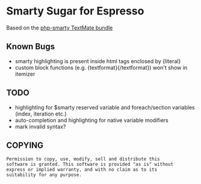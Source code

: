 # Smarty Sugar for Espresso

Based on the [php-smarty TextMate bundle](https://github.com/textmate/php-smarty.tmbundle)

## Known Bugs
- smarty highlighting is present inside html tags enclosed by {literal}
- custom block functions (e.g. {textformat}{/textformat}) won't show in itemizer

## TODO
- highlighting for $smarty reserved variable and foreach/section variables (index, iteration etc.)
- auto-completion and highlighting for native variable modifiers
- mark invalid syntax?

## COPYING
	Permission to copy, use, modify, sell and distribute this
	software is granted. This software is provided "as is" without
	express or implied warranty, and with no claim as to its
	suitability for any purpose.
